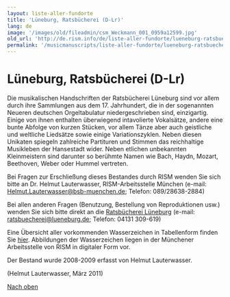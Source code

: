 ```yaml
---
layout: liste-aller-fundorte
title: 'Lüneburg, Ratsbücherei (D-Lr)'
lang: de
image: '/images/old/fileadmin/csm_Weckmann_001_0959a12599.jpg'
old_url: 'http://de.rism.info/de/liste-aller-fundorte/lueneburg-ratsbuecherei.html'
permalink: '/musicmanuscripts/liste-aller-fundorte/lueneburg-ratsbuecherei.html'
---
```



# Lüneburg, Ratsbücherei (D-Lr)


Die musikalischen Handschriften der Ratsbücherei Lüneburg sind vor allem durch ihre Sammlungen aus dem 17. Jahrhundert, die in der sogenannten Neueren deutschen Orgeltabulatur niedergeschrieben sind, einzigartig. Einige von ihnen enthalten überwiegend intavolierte Vokalsätze, andere eine bunte Abfolge von kurzen Stücken, vor allem Tänze aber auch geistliche und weltliche Liedsätze sowie einige Variationszyklen. Neben diesen Unikaten spiegeln zahlreiche Partituren und Stimmen das reichhaltige Musikleben der Hansestadt wider. Neben etlichen unbekannten Kleinmeistern sind darunter so berühmte Namen wie Bach, Haydn, Mozart, Beethoven, Weber oder Hummel vertreten.

Bei Fragen zur Erschließung dieses Bestandes durch RISM wenden Sie sich bitte an Dr. Helmut Lauterwasser, RISM-Arbeitsstelle München (e-mail: [Helmut.Lauterwasser@bsb-muenchen.de](mailto:Helmut.Lauterwasser@bsb-muenchen.de "Opens window for sending email"); Telefon: 089/28638-2884)

Bei allen anderen Fragen (Benutzung, Bestellung von Reproduktionen usw.) wenden Sie sich bitte direkt an die [Ratsbücherei Lüneburg](http://www.hansestadtlueneburg.de/Home-Hansestadt-Lueneburg/Gesellschaft-Soziales-und-Bildung/Bildung-hansestadt-lueneburg/Ratsbuecherei-hansestadt-lueneburg.aspx "Opens external link in new window") (e-mail: [ratsbuecherei@lueneburg.de](mailto:ratsbuecherei@lueneburg.de "Opens window for sending email"); Telefon: 04131 309-619)

Eine Übersicht aller vorkommenden Wasserzeichen in Tabellenform finden Sie [hier](/fileadmin/content/workgroups/munich/Wasserzeichen%20Lr-gekuerzt.xls "DATEN, Wasserzeichen Lr-gekürzt, Wasserzeichen Lr-gekürzt.xls, 58 KB"). Abbildungen der Wasserzeichen liegen in der Münchener Arbeitsstelle von RISM in digitaler Form vor.

Der Bestand wurde 2008-2009 erfasst von Helmut Lauterwasser.

(Helmut Lauterwasser, März 2011)

[Nach oben](#)

